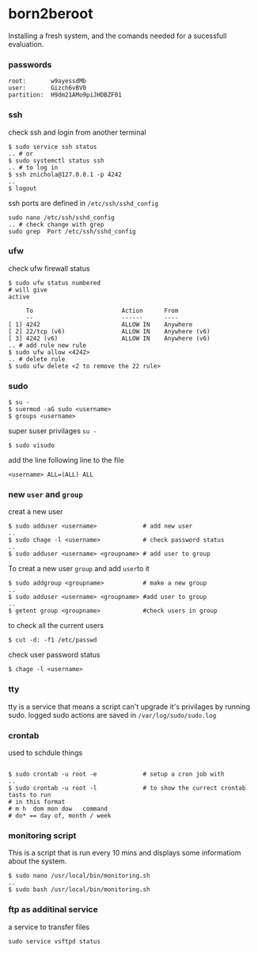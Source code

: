 # born2beroot
Installing a fresh system, and the comands needed for a sucessfull evaluation. 

### passwords
```
root:       w9ayessdMb
user:       Gizch6vBV0
partition:  H9dm21AMo9piJHDBZF01
```

### ssh
check ssh and login from another terminal
```shell
$ sudo service ssh status
.. # or
$ sudo systemctl status ssh
.. # to log in
$ ssh znichola@127.0.0.1 -p 4242
..
$ logout
```
ssh ports are defined in `/etc/ssh/sshd_config`
```shell
sudo nano /etc/ssh/sshd_config
.. # check change with grep
sudo grep  Port /etc/ssh/sshd_config
```

### ufw
check ufw firewall status
```shell
$ sudo ufw status numbered
# will give
active

     To                         Action      From
     --                         ------      ----
[ 1] 4242                       ALLOW IN    Anywhere
[ 2] 22/tcp (v6)                ALLOW IN    Anywhere (v6)
[ 3] 4242 (v6)                  ALLOW IN    Anywhere (v6)
.. # add rule new rule 
$ sudo ufw allow <4242>
.. # delete rule
$ sudo ufw delete <2 to remove the 22 rule>
```

### sudo
```shell
$ su -
$ suermod -aG sudo <username>
$ groups <username>
```
super suser privilages `su -`
```shell 
$ sudo visudo
```
add the line following line to the file
```shell
<username> ALL=(ALL) ALL
```

### new `user` and `group`
creat a new user
```shell
$ sudo adduser <username>             # add new user
..
$ sudo chage -l <username>            # check password status
..
$ sudo adduser <username> <groupname> # add user to group
```

To creat a new user `group` and add `user`to it
```shell
$ sudo addgroup <groupname>           # make a new group
.. 
$ sudo adduser <username> <groupname> #add user to group
.. 
$ getent group <groupname>            #check users in group
```
to check all the current users
```shell
$ cut -d: -f1 /etc/passwd
```
check user password status
```shell
$ chage -l <username>
```
### tty
tty is a service that means a script can't upgrade it's privilages by running sudo.
logged sudo actions are saved in `/var/log/sudo/sudo.log`

### crontab
used to schdule things
```shell

$ sudo crontab -u root -e             # setup a cron job with
.. 
$ sudo crontab -u root -l             # to show the currect crontab tasts to run
# in this format 
# m h  dom mon dow   command 
# do* == day of, month / week
```

### monitoring script
This is a script that is run every 10 mins and displays some informatiom about the system.
```shell
$ sudo nano /usr/local/bin/monitoring.sh
..
$ sudo bash /usr/local/bin/monitoring.sh
```

### ftp as additinal service
a service to transfer files
```shell
sudo service vsftpd status
```